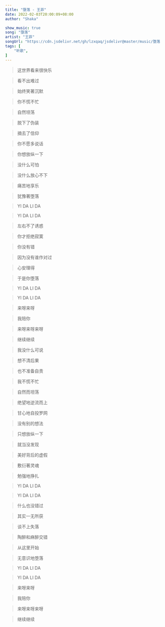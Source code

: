 ```yaml
---
title: "墮落 - 王菲"
date: 2022-02-03T20:00:09+08:00
author: "Shaka"

show_music: true
song: "墮落"
artist: "王菲"
songUrl: "https://cdn.jsdelivr.net/gh/lzxqaq/jsdelivr@master/music/堕落-王菲.mp3"
tags: [
    "听歌",
]
---
```


> 这世界看来很快乐

> 看不出难过

> 始终笑著沉默

> 你不慌不忙

> 自然坦荡

> 脱下了伪装

> 摘去了信仰

> 你不愿多说话

> 你想放纵一下

> 没什么可怕

> 没什么放心不下

> 痛苦地享乐

> 犹豫著堕落

> YI DA LI DA

> YI DA LI DA

> 左右不了诱惑

> 你才拒绝寂寞

> 你没有错

> 因为没有谁作对过

> 心安理得

> 于是你堕落

> YI DA LI DA

> YI DA LI DA

> 来呀来呀

> 我陪你

> 来呀来呀来呀

> 继续继续

> 我没什么可说

> 想不清后果

> 也不准备自责

> 我不慌不忙

> 自然而坦荡

> 绝望地逆流而上

> 甘心地自投罗网

> 没有别的想法

> 只想放纵一下

> 就当没发现

> 美好背后的虚假

> 敷衍著灵魂

> 勉强地挣扎

> YI DA LI DA

> YI DA LI DA

> 什么也没错过

> 其实一无所获

> 谈不上失落

> 陶醉和麻醉交错

> 从这里开始

> 无意识地堕落

> YI DA LI DA

> YI DA LI DA

> 来呀来呀

> 我陪你

> 来呀来呀来呀

> 继续继续